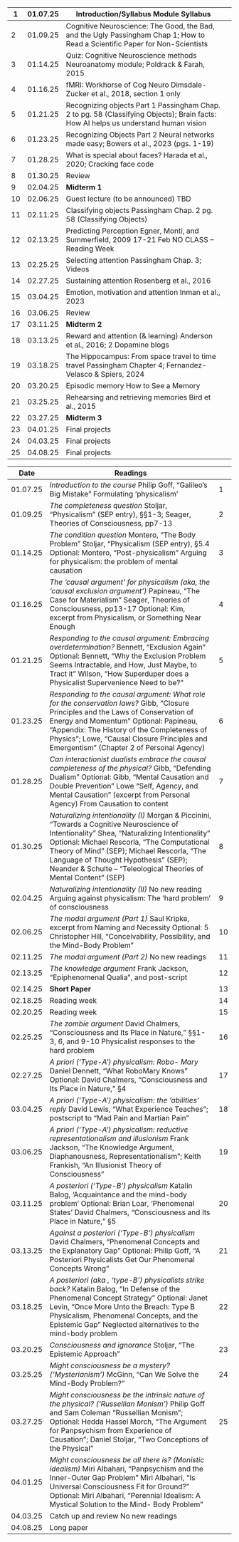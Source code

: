 
| 1   | 01.07.25 | Introduction/Syllabus Module Syllabus                                                                                               |     |
| --- | -------- | ----------------------------------------------------------------------------------------------------------------------------------- | --- |
| 2   | 01.09.25 | Cognitive Neuroscience: The Good, the Bad, and the Ugly Passingham Chap 1; How to Read a Scientific Paper for Non-Scientists        |     |
| 3   | 01.14.25 | Quiz: Cognitive Neuroscience methods Neuroanatomy module; Poldrack & Farah, 2015                                                    |     |
| 4   | 01.16.25 | fMRI: Workhorse of Cog Neuro Dimsdale-Zucker et al., 2018, section 1 only                                                           |     |
| 5   | 01.21.25 | Recognizing objects Part 1 Passingham Chap. 2 to pg. 58 (Classifying Objects); Brain facts: How AI helps us understand human vision |     |
| 6   | 01.23.25 | Recognizing Objects Part 2 Neural networks made easy; Bowers et al., 2023 (pgs. 1-19)                                               |     |
| 7   | 01.28.25 | What is special about faces? Harada et al., 2020; Cracking face code                                                                |     |
| 8   | 01.30.25 | Review                                                                                                                              |     |
| 9   | 02.04.25 | **Midterm 1**                                                                                                                       |     |
| 10  | 02.06.25 | Guest lecture (to be announced) TBD                                                                                                 |     |
| 11  | 02.11.25 | Classifying objects Passingham Chap. 2 pg. 58 (Classifying Objects)                                                                 |     |
| 12  | 02.13.25 | Predicting Perception Egner, Monti, and Summerfield, 2009 17-21 Feb NO CLASS – Reading Week                                         |     |
| 13  | 02.25.25 | Selecting attention Passingham Chap. 3; Videos                                                                                      |     |
| 14  | 02.27.25 | Sustaining attention Rosenberg et al., 2016                                                                                         |     |
| 15  | 03.04.25 | Emotion, motivation and attention Inman et al., 2023                                                                                |     |
| 16  | 03.06.25 | Review                                                                                                                              |     |
| 17  | 03.11.25 | **Midterm 2**                                                                                                                       |     |
| 18  | 03.13.25 | Reward and attention (& learning) Anderson et al., 2016; 2 Dopamine blogs                                                           |     |
| 19  | 03.18.25 | The Hippocampus: From space travel to time travel Passingham Chapter 4; Fernandez- Velasco & Spiers, 2024                           |     |
| 20  | 03.20.25 | Episodic memory How to See a Memory                                                                                                 |     |
| 21  | 03.25.25 | Rehearsing and retrieving memories Bird et al., 2015                                                                                |     |
| 22  | 03.27.25 | **Midterm 3**                                                                                                                       |     |
| 23  | 04.01.25 | Final projects                                                                                                                      |     |
| 24  | 04.03.25 | Final projects                                                                                                                      |     |
| 25  | 04.08.25 | Final projects                                                                                                                      |     |




| Date     | Readings                                                                                                                                                                                                                                                                                                                                               |     |
| -------- | ------------------------------------------------------------------------------------------------------------------------------------------------------------------------------------------------------------------------------------------------------------------------------------------------------------------------------------------------------ | --- |
| 01.07.25 | *Introduction to the course* Philip Goff, “Galileo’s Big Mistake” Formulating ‘physicalism’                                                                                                                                                                                                                                                            | 1   |
| 01.09.25 | *The completeness question* Stoljar, “Physicalism” (SEP entry), §§1-3; Seager, Theories of Consciousness, pp7-13                                                                                                                                                                                                                                       | 2   |
| 01.14.25 | *The condition question* Montero, “The Body Problem” Stoljar, “Physicalism (SEP entry), §5.4 Optional: Montero, “Post-physicalism” Arguing for physicalism: the problem of mental causation                                                                                                                                                            | 3   |
| 01.16.25 | *The ‘causal argument’ for physicalism (aka, the ‘causal exclusion argument’)* Papineau, “The Case for Materialism” Seager, Theories of Consciousness, pp13-17 Optional: Kim, excerpt from Physicalism, or Something Near Enough                                                                                                                       | 4   |
| 01.21.25 | *Responding to the causal argument: Embracing overdetermination?* Bennett, “Exclusion Again” Optional: Bennett, “Why the Exclusion Problem Seems Intractable, and How, Just Maybe, to Tract it” Wilson, “How Superduper does a Physicalist Supervenience Need to be?”                                                                                  | 5   |
| 01.23.25 | *Responding to the causal argument: What role for the conservation laws?* Gibb, “Closure Principles and the Laws of Conservation of Energy and Momentum” Optional: Papineau, “Appendix: The History of the Completeness of Physics”; Lowe, “Causal Closure Principles and Emergentism” (Chapter 2 of Personal Agency)                                  | 6   |
| 01.28.25 | *Can interactionist dualists embrace the causal completeness of the physical?* Gibb, “Defending Dualism” Optional: Gibb, “Mental Causation and Double Prevention” Lowe “Self, Agency, and Mental Causation” (excerpt from Personal Agency) From Causation to content                                                                                   | 7   |
| 01.30.25 | *Naturalizing intentionality (I)* Morgan & Piccinini, “Towards a Cognitive Neuroscience of Intentionality” Shea, “Naturalizing Intentionality” Optional: Michael Rescorla, “The Computational Theory of Mind” (SEP); Michael Rescorla, “The Language of Thought Hypothesis” (SEP); Neander & Schulte – “Teleological Theories of Mental Content” (SEP) | 8   |
| 02.04.25 | *Naturalizing intentionality (II)* No new reading Arguing against physicalism: The ‘hard problem’ of consciousness                                                                                                                                                                                                                                     | 9   |
| 02.06.25 | *The modal argument (Part 1)* Saul Kripke, excerpt from Naming and Necessity Optional: 5 Christopher Hill, “Conceivability, Possibility, and the Mind-Body Problem”                                                                                                                                                                                    | 10  |
| 02.11.25 | *The modal argument (Part 2)* No new readings                                                                                                                                                                                                                                                                                                          | 11  |
| 02.13.25 | *The knowledge argument* Frank Jackson, “Epiphenomenal Qualia”, and post-script                                                                                                                                                                                                                                                                        | 12  |
| 02.14.25 | **Short Paper**                                                                                                                                                                                                                                                                                                                                        | 13  |
| 02.18.25 | Reading week                                                                                                                                                                                                                                                                                                                                           | 14  |
| 02.20.25 | Reading week                                                                                                                                                                                                                                                                                                                                           | 15  |
| 02.25.25 | *The zombie argument* David Chalmers, “Consciousness and Its Place in Nature,” §§1-3, 6, and 9-10 Physicalist responses to the hard problem                                                                                                                                                                                                            | 16  |
| 02.27.25 | *A priori (‘Type-A’) physicalism: Robo- Mary* Daniel Dennett, “What RoboMary Knows” Optional: David Chalmers, “Consciousness and Its Place in Nature,” §4                                                                                                                                                                                              | 17  |
| 03.04.25 | *A priori (‘Type-A’) physicalism: the ‘abilities’ reply* David Lewis, “What Experience Teaches”; postscript to “Mad Pain and Martian Pain”                                                                                                                                                                                                             | 18  |
| 03.06.25 | *A priori (‘Type-A’) physicalism: reductive representationalism and illusionism* Frank Jackson, “The Knowledge Argument, Diaphanousness, Representationalism”; Keith Frankish, “An Illusionist Theory of Consciousness”                                                                                                                                | 19  |
| 03.11.25 | *A posteriori (‘Type-B’) physicalism* Katalin Balog, ‘Acquaintance and the mind-body problem’ Optional: Brian Loar, ‘Phenomenal States’ David Chalmers, “Consciousness and Its Place in Nature,” §5                                                                                                                                                    | 20  |
| 03.13.25 | *Against a posteriori (‘Type-B’) physicalism* David Chalmers, “Phenomenal Concepts and the Explanatory Gap” Optional: Philip Goff, “A Posteriori Physicalists Get Our Phenomenal Concepts Wrong”                                                                                                                                                       | 21  |
| 03.18.25 | *A posteriori (aka , ‘type-B’) physicalists strike back?* Katalin Balog, “In Defense of the Phenomenal Concept Strategy” Optional: Janet Levin, “Once More Unto the Breach: Type B Physicalism, Phenomenal Concepts, and the Epistemic Gap” Neglected alternatives to the mind-body problem                                                            | 22  |
| 03.20.25 | *Consciousness and ignorance* Stoljar, “The Epistemic Approach”                                                                                                                                                                                                                                                                                        | 23  |
| 03.25.25 | *Might consciousness be a mystery? (‘Mysterianism’)* McGinn, “Can We Solve the Mind-Body Problem?”                                                                                                                                                                                                                                                     | 24  |
| 03.27.25 | *Might consciousness be the intrinsic nature of the physical? (‘Russellian Monism’)* Philip Goff and Sam Coleman “Russellian Monism”; Optional: Hedda Hassel Morch, “The Argument for Panpsychism from Experience of Causation”; Daniel Stoljar, “Two Conceptions of the Physical”                                                                     | 25  |
| 04.01.25 | *Might consciousness be all there is? (Monistic idealism)* Miri Albahari, “Panpsychism and the Inner-Outer Gap Problem” Miri Albahari, “Is Universal Consciousness Fit for Ground?” Optional: Miri Albahari, “Perennial Idealism: A Mystical Solution to the Mind- Body Problem”                                                                       |     |
| 04.03.25 | Catch up and review No new readings                                                                                                                                                                                                                                                                                                                    |     |
| 04.08.25 | Long paper                                                                                                                                                                                                                                                                                                                                             |     |
